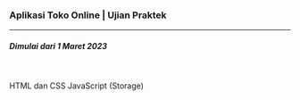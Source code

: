 ### Aplikasi Toko Online | Ujian Praktek

---

##### Dimulai dari 1 Maret 2023

<br />

HTML dan CSS
JavaScript (Storage)
